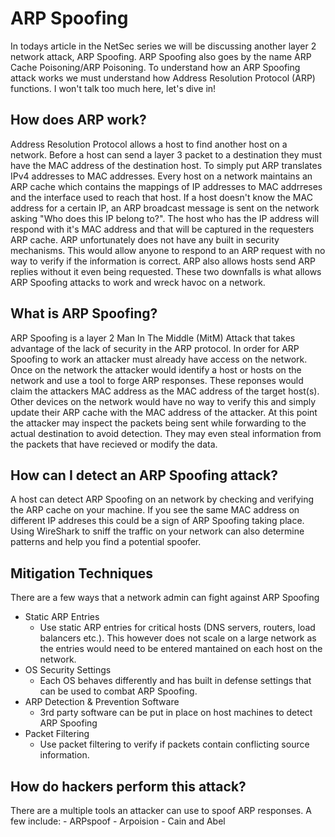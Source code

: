 # **ARP Spoofing**

In todays article in the NetSec series we will be discussing another layer 2 network attack, ARP Spoofing. ARP Spoofing also goes by the name ARP Cache Poisoning/ARP Poisoning. To understand how an ARP Spoofing attack works we must understand how Address Resolution Protocol (ARP) functions. I won't talk too much here, let's dive in!

## How does ARP work?

Address Resolution Protocol allows a host to find another host on a network. Before a host can send a layer 3 packet to a destination they must have the MAC address of the destination host. To simply put ARP translates IPv4 addresses to MAC addresses. Every host on a network maintains an ARP cache which contains the mappings of IP addresses to MAC addrreses and the interface used to reach that host. If a host doesn't know the MAC address for a certain IP, an ARP broadcast message is sent on the network asking "Who does this IP belong to?". The host who has the IP address will respond with it's MAC address and that will be captured in the requesters ARP cache. ARP unfortunately does not have any built in security mechanisms. This would allow anyone to respond to an ARP request with no way to verify if the information is correct. ARP also allows hosts send ARP replies without it even being requested. These two downfalls is what allows ARP Spoofing attacks to work and wreck havoc on a network.

## What is ARP Spoofing?

ARP Spoofing is a layer 2 Man In The Middle (MitM) Attack that takes advantage of the lack of security in the ARP protocol. In order for ARP Spoofing to work an attacker must already have access on the network. Once on the network the attacker would identify a host or hosts on the network and use a tool to forge ARP responses. These reponses would claim the attackers MAC address as the MAC address of the target host(s). Other devices on the network would have no way to verify this and simply update their ARP cache with the MAC address of the attacker. At this point the attacker may inspect the packets being sent while forwarding to the actual destination to avoid detection. They may even steal information from the packets that have recieved or modify the data.

## How can I detect an ARP Spoofing attack?

A host can detect ARP Spoofing on an network by checking and verifying the ARP cache on your machine. If you see the same MAC address on different IP addreses this could be a sign of ARP Spoofing taking place. Using WireShark to sniff the traffic on your network can also determine patterns and help you find a potential spoofer.

## Mitigation Techniques

There are a few ways that a network admin can fight against ARP Spoofing
- Static ARP Entries
    - Use static ARP entries for critical hosts (DNS servers, routers, load balancers etc.). This however does not scale on a large network as the entries would need to be entered mantained on each host on the network.
- OS Security Settings
    - Each OS behaves differently and has built in defense settings that can be used to combat ARP Spoofing.
- ARP Detection & Prevention Software 
    - 3rd party software can be put in place on host machines to detect ARP Spoofing
- Packet Filtering 
    - Use packet filtering to verify if packets contain conflicting source information.

## How do hackers perform this attack?

There are a multiple tools an attacker can use to spoof ARP responses. A few include:
    - ARPspoof
    - Arpoision
    - Cain and Abel
